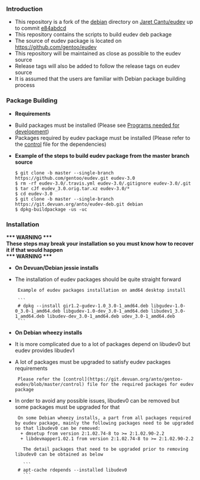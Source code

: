 ### **Introduction** ###
 * This repository is a fork of the [debian](https://git.devuan.org/jaretcantu/eudev/tree/master/debian) directory on [Jaret Cantu/eudev](https://git.devuan.org/jaretcantu/eudev) up to commit [e84abdcd](https://git.devuan.org/jaretcantu/eudev/commit/e84abdcd604425412a8542fe9ce44b6b2b7c99f2)
 * This repository contains the scripts to build eudev deb package
 * The source of eudev package is located on https://github.com/gentoo/eudev
 * This repository will be maintained as close as possible to the eudev source
 * Release tags will also be added to follow the release tags on eudev source
 * It is assumed that the users are familiar with Debian package building process

### **Package Building** ###
* **Requirements**
 - Build packages must be installed (Please see [Programs needed for development](https://www.debian.org/doc/manuals/maint-guide/start.en.html#needprogs))
 - Packages required by eudev package must be installed (Please refer to the [control](https://git.devuan.org/anto/gentoo-eudev/blob/master/control) file for the dependencies)
* **Example of the steps to build eudev package from the master branch source**

    ```
    $ git clone -b master --single-branch https://github.com/gentoo/eudev.git eudev-3.0 
    $ rm -rf eudev-3.0/.travis.yml eudev-3.0/.gitignore eudev-3.0/.git
    $ tar cJf eudev_3.0.orig.tar.xz eudev-3.0/*
    $ cd eudev-3.0
    $ git clone -b master --single-branch https://git.devuan.org/anto/eudev-deb.git debian
    $ dpkg-buildpackage -us -uc
    ```

### **Installation** ###
__*** WARNING ***__   
**These steps may break your installation so you must know how to recover it if that would happen**   
__*** WARNING ***__

* **On Devuan/Debian jessie installs**
 - The installation of eudev packages should be quite straight forward
 
        Example of eudev packages installation on amd64 desktop install

        ```
        # dpkg --install gir1.2-gudev-1.0_3.0-1_amd64.deb libgudev-1.0-0_3.0-1_amd64.deb libgudev-1.0-dev_3.0-1_amd64.deb libudev1_3.0-1_amd64.deb libudev-dev_3.0-1_amd64.deb udev_3.0-1_amd64.deb
        ```

* **On Debian wheezy installs**
 - It is more complicated due to a lot of packages depend on libudev0 but eudev provides libudev1
 - A lot of packages must be upgraded to satisfy eudev packages requirements
 
        Please refer the [control](https://git.devuan.org/anto/gentoo-eudev/blob/master/control) file for the required packages for eudev package
  
 - In order to avoid any possible issues, libudev0 can be removed but some packages must be upgraded for that
 
        On some Debian wheezy installs, a part from all packages required by eudev package, mainly the following packages need to be upgraded so that libudev0 can be removed:
         + dmsetup from version 2:1.02.74-8 to >= 2:1.02.90-2.2
         + libdevmapper1.02.1 from version 2:1.02.74-8 to >= 2:1.02.90-2.2
  
          The detail packages that need to be upgraded prior to removing libudev0 can be obtained as below
          
          ```
        # apt-cache rdepends --installed libudev0
          ```
